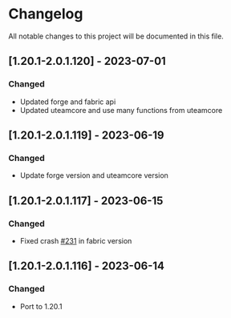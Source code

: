 # Changelog
All notable changes to this project will be documented in this file.

## [1.20.1-2.0.1.120] - 2023-07-01
### Changed
 - Updated forge and fabric api
 - Updated uteamcore and use many functions from uteamcore

## [1.20.1-2.0.1.119] - 2023-06-19
### Changed
 - Update forge version and uteamcore version

## [1.20.1-2.0.1.117] - 2023-06-15
### Changed
 - Fixed crash [#231](https://github.com/MC-U-Team/Useful-Backpacks/issues/231) in fabric version

## [1.20.1-2.0.1.116] - 2023-06-14
### Changed
 - Port to 1.20.1